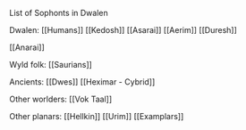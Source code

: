 
List of Sophonts in Dwalen

Dwalen:
[[Humans]]
[[Kedosh]]
[[Asarai]]
[[Aerim]]
[[Duresh]]

[[Anarai]]

Wyld folk:
[[Saurians]]

Ancients:
[[Dwes]]
[[Heximar - Cybrid]]

Other worlders:
[[Vok Taal]]

Other planars:
[[Hellkin]]
[[Urim]]
[[Examplars]]